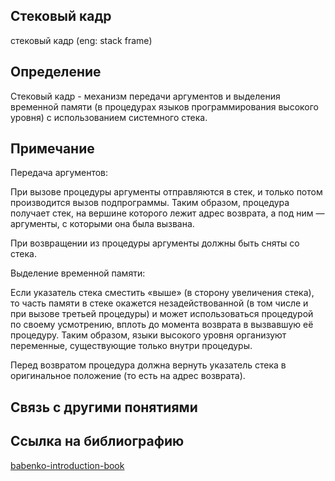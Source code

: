 ## Стековый кадр
cтековый кадр (eng: stack frame) 

## Определение
Стековый кадр - механизм передачи аргументов и выделения временной памяти (в процедурах языков программирования высокого уровня) с использованием системного стека.
## Примечание
Передача аргументов:

При вызове процедуры аргументы отправляются в стек, и только потом производится вызов подпрограммы. Таким образом, процедура получает стек, на вершине которого лежит адрес возврата, а под ним — аргументы, с которыми она была вызвана.

При возвращении из процедуры аргументы должны быть сняты со стека.

Выделение временной памяти:

Если указатель стека сместить «выше» (в сторону увеличения стека), то часть памяти в стеке окажется незадействованной (в том числе и при вызове третьей процедуры) и может использоваться процедурой по своему усмотрению, вплоть до момента возврата в вызвавшую её процедуру. Таким образом, языки высокого уровня организуют переменные, существующие только внутри процедуры.

Перед возвратом процедура должна вернуть указатель стека в оригинальное положение (то есть на адрес возврата).

## Связь с другими понятиями

## Cсылка на библиографию
[babenko-introduction-book](https://github.com/vernikkkkkkkkkkkkkkkkkkk/concept_new/blob/main/bibliography/babenko-introduction-book.md)
